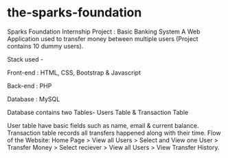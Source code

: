 # the-sparks-foundation
Sparks Foundation Internship Project : Basic Banking System
A Web Application used to transfer money between multiple users (Project contains 10 dummy users).

Stack used -

Front-end : HTML, CSS, Bootstrap & Javascript

Back-end : PHP

Database : MySQL

Database contains two Tables- Users Table & Transaction Table

User table have basic fields such as name, email & current balance.
Transaction table records all transfers happened along with their time.
Flow of the Website: Home Page > View all Users > Select and View one User > Transfer Money > Select reciever > View all Users > View Transfer History.
